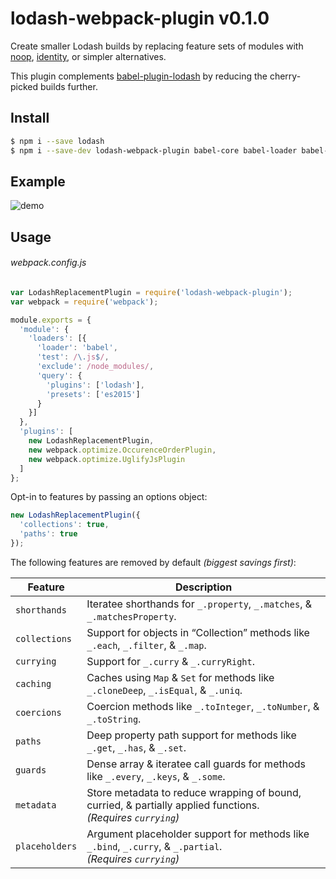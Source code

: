 # lodash-webpack-plugin v0.1.0

Create smaller Lodash builds by replacing feature sets of modules with
[noop](https://lodash.com/docs#noop), [identity](https://lodash.com/docs#identity),
or simpler alternatives.

This plugin complements [babel-plugin-lodash](https://www.npmjs.com/package/babel-plugin-lodash)
by reducing the cherry-picked builds further.

## Install

```bash
$ npm i --save lodash
$ npm i --save-dev lodash-webpack-plugin babel-core babel-loader babel-plugin-lodash babel-preset-es2015 webpack
```

## Example

![demo](https://cloud.githubusercontent.com/assets/4303/15064867/2c5420b0-130e-11e6-8293-5037d359851f.gif)

## Usage

###### webpack.config.js
```js
var LodashReplacementPlugin = require('lodash-webpack-plugin');
var webpack = require('webpack');

module.exports = {
  'module': {
    'loaders': [{
      'loader': 'babel',
      'test': /\.js$/,
      'exclude': /node_modules/,
      'query': {
        'plugins': ['lodash'],
        'presets': ['es2015']
      }
    }]
  },
  'plugins': [
    new LodashReplacementPlugin,
    new webpack.optimize.OccurenceOrderPlugin,
    new webpack.optimize.UglifyJsPlugin
  ]
};
```

Opt-in to features by passing an options object:
```js
new LodashReplacementPlugin({
  'collections': true,
  'paths': true
});
```

The following features are removed by default _(biggest savings first)_:

| Feature | Description  |
|---|---|
| `shorthands`   | Iteratee shorthands for `_.property`, `_.matches`, & `_.matchesProperty`. |
| `collections`  | Support for objects in “Collection” methods like `_.each`, `_.filter`, & `_.map`. |
| `currying`     | Support for `_.curry` & `_.curryRight`. |
| `caching`      | Caches using `Map` & `Set` for methods like `_.cloneDeep`, `_.isEqual`, & `_.uniq`. |
| `coercions`    | Coercion methods like `_.toInteger`, `_.toNumber`, & `_.toString`. |
| `paths`        | Deep property path support for methods like `_.get`, `_.has`, & `_.set`. |
| `guards`       | Dense array & iteratee call guards for methods like `_.every`, `_.keys`, & `_.some`. |
| `metadata`     | Store metadata to reduce wrapping of bound, curried, & partially applied functions.<br>_(Requires `currying`)_ |
| `placeholders` | Argument placeholder support for methods like `_.bind`, `_.curry`, & `_.partial`.<br>_(Requires `currying`)_ |
